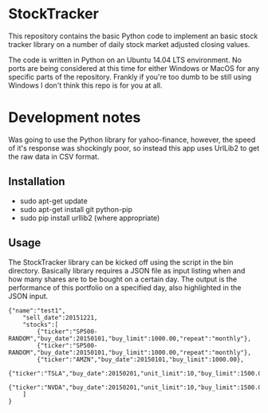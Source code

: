 # StockTracker

This repository contains the basic Python code to implement an 
basic stock tracker library on a number of daily stock market adjusted 
closing values. 

The code is written in Python on an Ubuntu 14.04 LTS environment. 
No ports are being considered at this time for either Windows or 
MacOS for any specific parts of the repository. Frankly if you're
too dumb to be still using Windows I don't think this repo is 
for you at all. 

# Development notes
Was going to use the Python library for yahoo-finance, however, the 
speed of it's response was shockingly poor, so instead this app uses
UrlLib2 to get the raw data in CSV format. 

## Installation
* sudo apt-get update
* sudo apt-get install git python-pip
* sudo pip install urllib2 (where appropriate)

## Usage
The StockTracker library can be kicked off using the script in the bin
directory. Basically library requires a JSON file as input listing when 
and how many shares are to be bought on a certain day. The output is the 
performance of this portfolio on a specified day, also highlighted in the
JSON input. 

```
{"name":"test1",
    "sell_date":20151221,
    "stocks":[
        {"ticker":"SP500-RANDOM","buy_date":20150101,"buy_limit":1000.00,"repeat":"monthly"},
        {"ticker":"SP500-RANDOM","buy_date":20150101,"buy_limit":1000.00,"repeat":"monthly"},
        {"ticker":"AMZN","buy_date":20150101,"buy_limit":1000.00},
        {"ticker":"TSLA","buy_date":20150201,"unit_limit":10,"buy_limit":1500.00},
        {"ticker":"NVDA","buy_date":20150201,"unit_limit":10,"buy_limit":1500.00}
    ]
}
```
